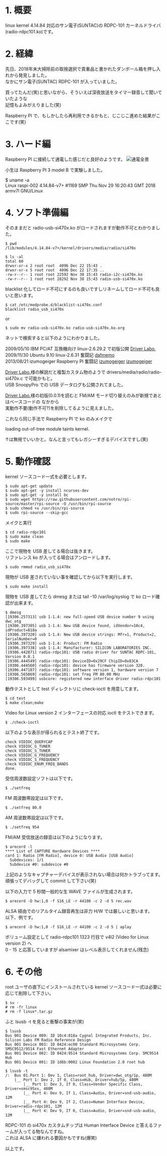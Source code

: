 # 1. 概要

linux kernel 4.14.84 対応のサン電子(SUNTAC)の RDPC-101 カーネルドライバ(radio-rdpc101.ko)です。

# 2. 経緯

先日、2018年末大掃除前の取捨選択で貴重品と書かれたダンボール箱を押し入れから発見しました。  
なかにサン電子(SUNTAC) RDPC-101 が入っていました。

買ってたんだ(笑)と思いながら、そういえば深夜放送をタイマー録音して聞いていたような  
記憶もよみがえりました(笑)

Raspberry PI で、もしかしたら再利用できるかもと、じこじこ進めた結果がここです(笑)

# 3. ハード編

Raspberry PI に接続して通電した感じだと良好のようです。
![通電全景](/img/P_20181222_191253.jpg)

小生は Raspberry PI 3 model B で実験しました。  

   $ uname -a  
   Linux raspi-002 4.14.84-v7+ #1169 SMP Thu Nov 29 16:20:43 GMT 2018 armv7l GNU/Linux  

# 4. ソフト準備編

そのままだと radio-usb-si470x.ko がロードされますが動作不可とわかりました。  

    $ pwd
    /lib/modules/4.14.84-v7+/kernel/drivers/media/radio/si470x

    $ ls -al
    total 60
    drwxr-xr-x 2 root root  4096 Dec 22 15:43 .
    drwxr-xr-x 5 root root  4096 Dec 22 17:35 ..
    -rw-r--r-- 1 root root 22592 Nov 30 15:43 radio-i2c-si470x.ko
    -rw-r--r-- 1 root root 28292 Nov 30 15:43 radio-usb-si470x.ko

blacklist 化してロード不可にするのも良いですしリネームしてロード不可も良いと思います。  

    $ cat /etc/modprobe.d/blacklist-si470x.conf
    blacklist radio_usb_si470x

or

    $ sudo mv radio-usb-si470x.ko radio-usb-si470x.ko.org

ネットで検索すると以下のようにわかりました。  

2009/05/10 IBM PC/AT 互換機向け linux-2.6.29.2 で初版公開 [Driver Labo.](http://www.drvlabo.jp/wp/archives/72)  
2009/11/30 Ubuntu 9.10 linux-2.6.31 奮闘記 [dafmemo](http://dafmemo.blogspot.com/2009/11/linux-usb-radio-peercast.html)  
2013/08/21 izumogeiger Raspberry PI 奮闘記 [izumogeiger](https://izumogeiger.blogspot.com/search/label/RDPC-101) [izumogeiger](https://gist.github.com/izumogeiger/6268289)  

[Driver Labo.](http://www.drvlabo.jp/wp/archives/3)様の解説だと複製カスタム物のようで drivers/media/radio/radio-si470x.c で可能かもと。  
USB SnoopyPro での USB データログも公開されてました。  

[Driver Labo.](http://www.drvlabo.jp/wp/archives/72)様の初版(0.0.1)を読むと FM/AM モード切り替えのみが新規であとはベースコードの
なかから  
実動作不要(動作不可?)を削除してるように見えました。  

これなら同じ手法で Raspberry PI で ko のみメイクで  

loading out-of-tree module taints kernel.

↑は無視でいいかと。なんと言ってもレガシーすぎるデバイスですし(笑)  

# 5. 動作確認

kernel ソースコード一式を必要とします。  

    $ sudo apt-get update
    $ sudo apt-get -y install ncurses-dev
    $ sudo apt-get -y install bc
    $ sudo wget https://raw.githubusercontent.com/notro/rpi-source/master/rpi-source -O /usr/bin/rpi-source
    $ sudo chmod +x /usr/bin/rpi-source
    $ sudo rpi-source --skip-gcc

メイクと実行  

    $ cd radio-rdpc101
    $ sudo make clean
    $ sudo make

ここで現物を USB 差してる場合は抜きます。  
リファレンス ko が入ってる場合はアンロードします。  

    $ sudo rmmod radio_usb_si470x

現物が USB 差されていない事を確認してから以下を実行します。  

    $ sudo make install

現物を USB 差してたら dmesg または tail -10 /var/log/syslog で ko ロード確認が出来ます。  

    $ dmesg
    [19306.257313] usb 1-1.4: new full-speed USB device number 9 using dwc_otg
    [19306.397305] usb 1-1.4: New USB device found, idVendor=10c4, idProduct=818a
    [19306.397320] usb 1-1.4: New USB device strings: Mfr=1, Product=2, SerialNumber=0
    [19306.397329] usb 1-1.4: Product: FM Radio
    [19306.397338] usb 1-1.4: Manufacturer: SILICON LABORATORIES INC.
    [19306.442871] radio-rdpc101: USB radio driver for SUNTAC RDPC-101, Version 0.0.1
    [19306.444549] radio-rdpc101: DeviceID=0x29CF ChipID=0x83CA
    [19306.444560] radio-rdpc101: device has firmware version 320.
    [19306.447187] radio-rdpc101: software version 1, hardware version 7
    [19306.565069] radio-rdpc101: set freq FM 80.00 MHz
    [19306.593499] usbcore: registered new interface driver radio-rdpc101

動作テストとして test ディレクトリに check-ioctl を用意してます。  

    $ cd test
    $ make clean;make

Video for Linux version 2 インターフェースの対応 ioctl をテストできます。  

    $ ./check-ioctl

以下のような表示が得られるとテスト終了です。  

    check VIDIOC_QUERYCAP
    check VIDIOC_G_TUNER
    check VIDIOC_S_TUNER
    check VIDIOC_G_FREQUENCY
    check VIDIOC_S_FREQUENCY
    check VIDIOC_ENUM_FREQ_BANDS
    done.

受信周波数設定ソフトは以下です。  

    $ ./setfreq

FM 周波数帯設定は以下です。  

    $ ./setfreq 80.0

AM 周波数帯設定は以下です。  

    $ ./setfreq 954

FM/AM 受信放送の録音は以下のようになります。  

    $ arecord -l
    **** List of CAPTURE Hardware Devices ****
    card 1: Radio [FM Radio], device 0: USB Audio [USB Audio]
      Subdevices: 1/1
      Subdevice #0: subdevice #0

上記のようなキャプチャーデバイスが表示されない場合は何かトラブってます。  
頑張ってデバッグして commit して下さい(笑)  

以下の入力で 5 秒間一般的な生 WAVE ファイルが生成されます。  

    $ arecord -D hw:1,0 -f S16_LE -r 44100 -c 2 -d 5 rec.wav

ALSA 経由でのリアルタイム録音再生は非力 H/W では厳しいと思います。  
以下、例です。

    $ arecord -D hw:1,0 -f S16_LE -r 44100 -c 2 -d 5 | aplay

ボリューム設定として radio-rdpc101 1323 行目で v4l2 (Video for Linux version 2) へ  
0 - 15 と応答していますが alsamixer はレベル表示してくれません(残念)

# 6. その他

root ユーザの直下にインストールされている kernel ソースコード一式は必要に応じて削除して下さい。  

    $ su -
    # rm -fr linux
    # rm -f linux*.tar.gz

ふと lsusb -t を見ると衝撃の事実が(笑)  

    $ lsusb
    Bus 001 Device 009: ID 10c4:818a Cygnal Integrated Products, Inc. Silicon Labs FM Radio Reference Design
    Bus 001 Device 003: ID 0424:ec00 Standard Microsystems Corp. SMSC9512/9514 Fast Ethernet Adapter
    Bus 001 Device 002: ID 0424:9514 Standard Microsystems Corp. SMC9514 Hub
    Bus 001 Device 001: ID 1d6b:0002 Linux Foundation 2.0 root hub

    $ lsusb -t
    /:  Bus 01.Port 1: Dev 1, Class=root_hub, Driver=dwc_otg/1p, 480M
        |__ Port 1: Dev 2, If 0, Class=Hub, Driver=hub/5p, 480M
            |__ Port 1: Dev 3, If 0, Class=Vendor Specific Class, Driver=smsc95xx, 480M
            |__ Port 4: Dev 9, If 1, Class=Audio, Driver=snd-usb-audio, 12M
            |__ Port 4: Dev 9, If 2, Class=Human Interface Device, Driver=radio-rdpc101, 12M
            |__ Port 4: Dev 9, If 0, Class=Audio, Driver=snd-usb-audio, 12M

RDPC-101 の si470x カスタムチップは Human Interface Device と答えるファームが入ってる物なんですね。  
これは ALSA に嫌われる要因かもですね(爆笑)  

以上です。
